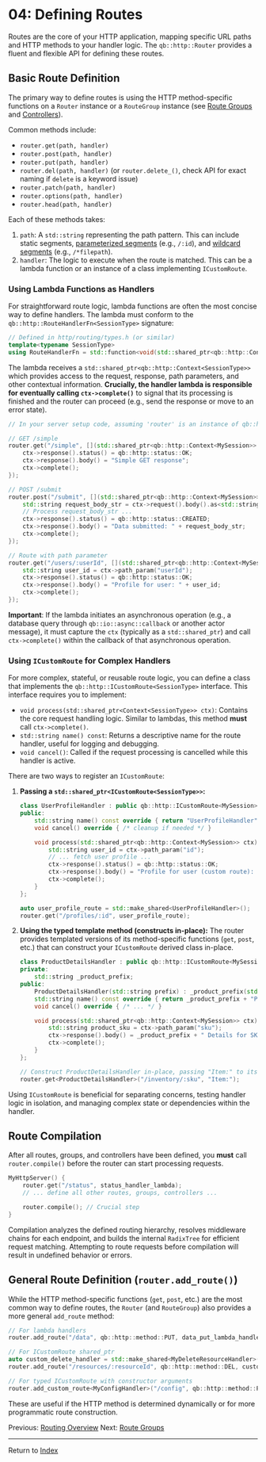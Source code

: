 # 04: Defining Routes

Routes are the core of your HTTP application, mapping specific URL paths and HTTP methods to your handler logic. The `qb::http::Router` provides a fluent and flexible API for defining these routes.

## Basic Route Definition

The primary way to define routes is using the HTTP method-specific functions on a `Router` instance or a `RouteGroup` instance (see [Route Groups](./05-route-groups.md) and [Controllers](./06-controllers.md)).

Common methods include:

-   `router.get(path, handler)`
-   `router.post(path, handler)`
-   `router.put(path, handler)`
-   `router.del(path, handler)` (or `router.delete_()`, check API for exact naming if `delete` is a keyword issue)
-   `router.patch(path, handler)`
-   `router.options(path, handler)`
-   `router.head(path, handler)`

Each of these methods takes:

1.  `path`: A `std::string` representing the path pattern. This can include static segments, [parameterized segments](./03-routing-overview.md#path-matching) (e.g., `/:id`), and [wildcard segments](./03-routing-overview.md#path-matching) (e.g., `/*filepath`).
2.  `handler`: The logic to execute when the route is matched. This can be a lambda function or an instance of a class implementing `ICustomRoute`.

### Using Lambda Functions as Handlers

For straightforward route logic, lambda functions are often the most concise way to define handlers. The lambda must conform to the `qb::http::RouteHandlerFn<SessionType>` signature:

```cpp
// Defined in http/routing/types.h (or similar)
template<typename SessionType>
using RouteHandlerFn = std::function<void(std::shared_ptr<qb::http::Context<SessionType>> ctx)>;
```

The lambda receives a `std::shared_ptr<qb::http::Context<SessionType>>` which provides access to the request, response, path parameters, and other contextual information. **Crucially, the handler lambda is responsible for eventually calling `ctx->complete()`** to signal that its processing is finished and the router can proceed (e.g., send the response or move to an error state).

```cpp
// In your server setup code, assuming 'router' is an instance of qb::http::Router<MySession>

// GET /simple
router.get("/simple", [](std::shared_ptr<qb::http::Context<MySession>> ctx) {
    ctx->response().status() = qb::http::status::OK;
    ctx->response().body() = "Simple GET response";
    ctx->complete();
});

// POST /submit
router.post("/submit", [](std::shared_ptr<qb::http::Context<MySession>> ctx) {
    std::string request_body_str = ctx->request().body().as<std::string>();
    // Process request_body_str ...
    ctx->response().status() = qb::http::status::CREATED;
    ctx->response().body() = "Data submitted: " + request_body_str;
    ctx->complete();
});

// Route with path parameter
router.get("/users/:userId", [](std::shared_ptr<qb::http::Context<MySession>> ctx) {
    std::string user_id = ctx->path_param("userId");
    ctx->response().status() = qb::http::status::OK;
    ctx->response().body() = "Profile for user: " + user_id;
    ctx->complete();
});
```

**Important**: If the lambda initiates an asynchronous operation (e.g., a database query through `qb::io::async::callback` or another actor message), it must capture the `ctx` (typically as a `std::shared_ptr`) and call `ctx->complete()` within the callback of that asynchronous operation.

### Using `ICustomRoute` for Complex Handlers

For more complex, stateful, or reusable route logic, you can define a class that implements the `qb::http::ICustomRoute<SessionType>` interface. This interface requires you to implement:

-   `void process(std::shared_ptr<Context<SessionType>> ctx)`: Contains the core request handling logic. Similar to lambdas, this method **must** call `ctx->complete()`.
-   `std::string name() const`: Returns a descriptive name for the route handler, useful for logging and debugging.
-   `void cancel()`: Called if the request processing is cancelled while this handler is active.

There are two ways to register an `ICustomRoute`:

1.  **Passing a `std::shared_ptr<ICustomRoute<SessionType>>`:**

    ```cpp
    class UserProfileHandler : public qb::http::ICustomRoute<MySession> {
    public:
        std::string name() const override { return "UserProfileHandler"; }
        void cancel() override { /* cleanup if needed */ }

        void process(std::shared_ptr<qb::http::Context<MySession>> ctx) override {
            std::string user_id = ctx->path_param("id");
            // ... fetch user profile ...
            ctx->response().status() = qb::http::status::OK;
            ctx->response().body() = "Profile for user (custom route): " + user_id;
            ctx->complete();
        }
    };

    auto user_profile_route = std::make_shared<UserProfileHandler>();
    router.get("/profiles/:id", user_profile_route);
    ```

2.  **Using the typed template method (constructs in-place):**
    The router provides templated versions of its method-specific functions (`get`, `post`, etc.) that can construct your `ICustomRoute` derived class in-place.

    ```cpp
    class ProductDetailsHandler : public qb::http::ICustomRoute<MySession> {
    private:
        std::string _product_prefix;
    public:
        ProductDetailsHandler(std::string prefix) : _product_prefix(std::move(prefix)) {}
        std::string name() const override { return _product_prefix + "ProductDetailsHandler"; }
        void cancel() override { /* ... */ }

        void process(std::shared_ptr<qb::http::Context<MySession>> ctx) override {
            std::string product_sku = ctx->path_param("sku");
            ctx->response().body() = _product_prefix + " Details for SKU: " + product_sku;
            ctx->complete();
        }
    };

    // Construct ProductDetailsHandler in-place, passing "Item:" to its constructor
    router.get<ProductDetailsHandler>("/inventory/:sku", "Item:");
    ```

Using `ICustomRoute` is beneficial for separating concerns, testing handler logic in isolation, and managing complex state or dependencies within the handler.

## Route Compilation

After all routes, groups, and controllers have been defined, you **must** call `router.compile()` before the router can start processing requests.

```cpp
MyHttpServer() {
    router.get("/status", status_handler_lambda);
    // ... define all other routes, groups, controllers ...

    router.compile(); // Crucial step
}
```

Compilation analyzes the defined routing hierarchy, resolves middleware chains for each endpoint, and builds the internal `RadixTree` for efficient request matching. Attempting to route requests before compilation will result in undefined behavior or errors.

## General Route Definition (`router.add_route()`)

While the HTTP method-specific functions (`get`, `post`, etc.) are the most common way to define routes, the `Router` (and `RouteGroup`) also provides a more general `add_route` method:

```cpp
// For lambda handlers
router.add_route("/data", qb::http::method::PUT, data_put_lambda_handler);

// For ICustomRoute shared_ptr
auto custom_delete_handler = std::make_shared<MyDeleteResourceHandler>();
router.add_route("/resources/:resourceId", qb::http::method::DEL, custom_delete_handler);

// For typed ICustomRoute with constructor arguments
router.add_custom_route<MyConfigHandler>("/config", qb::http::method::PATCH, "config_arg1");
```

These are useful if the HTTP method is determined dynamically or for more programmatic route construction.

Previous: [Routing Overview](./03-routing-overview.md)
Next: [Route Groups](./05-route-groups.md)

---
Return to [Index](./README.md) 